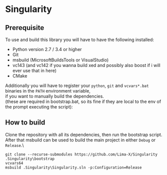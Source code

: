 # Singularity

## Prerequisite
To use and build this library you will have to have the following installed:
- Python version 2.7 / 3.4 or higher
- Git
- msbuild (MicrosoftBuildsTools or VisualStudio)
- vc143 (and vc142 if you wanna build xed and possibly also boost if i will ever use that in here)
- CMake

Additionally you will have to register your `python`, `git` and `vcvars*.bat` binaries in the `PATH` environment variable,\
if you want to manually build the dependencies.\
(these are required in bootstrap.bat, so its fine if they are local to the env of the prompt executing the script):

## How to build
Clone the repository with all its dependencies, then run the bootstrap script.\
After that msbuild can be used to build the main project in either `Debug` or `Release`.\
```
git clone --recurse-submodules https://github.com/Lima-X/Singularity
.Singularity\bootstrap
vcvars64
msbuild .Singularity\Singularity.sln -p:Configuration=Release
```
